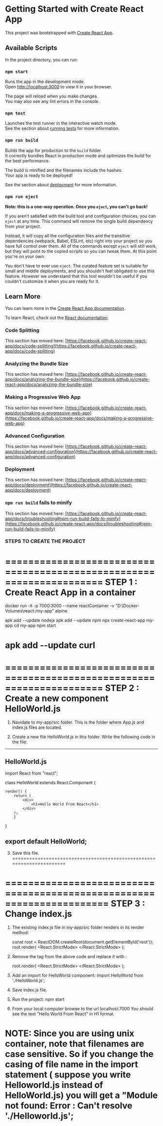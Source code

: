 # Getting Started with Create React App

This project was bootstrapped with [Create React App](https://github.com/facebook/create-react-app).

## Available Scripts

In the project directory, you can run:

### `npm start`

Runs the app in the development mode.\
Open [http://localhost:3000](http://localhost:3000) to view it in your browser.

The page will reload when you make changes.\
You may also see any lint errors in the console.

### `npm test`

Launches the test runner in the interactive watch mode.\
See the section about [running tests](https://facebook.github.io/create-react-app/docs/running-tests) for more information.

### `npm run build`

Builds the app for production to the `build` folder.\
It correctly bundles React in production mode and optimizes the build for the best performance.

The build is minified and the filenames include the hashes.\
Your app is ready to be deployed!

See the section about [deployment](https://facebook.github.io/create-react-app/docs/deployment) for more information.

### `npm run eject`

**Note: this is a one-way operation. Once you `eject`, you can't go back!**

If you aren't satisfied with the build tool and configuration choices, you can `eject` at any time. This command will remove the single build dependency from your project.

Instead, it will copy all the configuration files and the transitive dependencies (webpack, Babel, ESLint, etc) right into your project so you have full control over them. All of the commands except `eject` will still work, but they will point to the copied scripts so you can tweak them. At this point you're on your own.

You don't have to ever use `eject`. The curated feature set is suitable for small and middle deployments, and you shouldn't feel obligated to use this feature. However we understand that this tool wouldn't be useful if you couldn't customize it when you are ready for it.

## Learn More

You can learn more in the [Create React App documentation](https://facebook.github.io/create-react-app/docs/getting-started).

To learn React, check out the [React documentation](https://reactjs.org/).

### Code Splitting

This section has moved here: [https://facebook.github.io/create-react-app/docs/code-splitting](https://facebook.github.io/create-react-app/docs/code-splitting)

### Analyzing the Bundle Size

This section has moved here: [https://facebook.github.io/create-react-app/docs/analyzing-the-bundle-size](https://facebook.github.io/create-react-app/docs/analyzing-the-bundle-size)

### Making a Progressive Web App

This section has moved here: [https://facebook.github.io/create-react-app/docs/making-a-progressive-web-app](https://facebook.github.io/create-react-app/docs/making-a-progressive-web-app)

### Advanced Configuration

This section has moved here: [https://facebook.github.io/create-react-app/docs/advanced-configuration](https://facebook.github.io/create-react-app/docs/advanced-configuration)

### Deployment

This section has moved here: [https://facebook.github.io/create-react-app/docs/deployment](https://facebook.github.io/create-react-app/docs/deployment)

### `npm run build` fails to minify

This section has moved here: [https://facebook.github.io/create-react-app/docs/troubleshooting#npm-run-build-fails-to-minify](https://facebook.github.io/create-react-app/docs/troubleshooting#npm-run-build-fails-to-minify)

### STEPS TO CREATE THE PROJECT 

=====================================================================
STEP 1 : Create React App in a container
=====================================================================
docker run  -it -p 7000:3000 --name reactContainer -v "D:\Docker-Volumes\react:/my-app"  alpine 

apk add --update nodejs
apk add --update npm 
npx create-react-app my-app
cd my-app
npm start

apk add --update curl
======================================================================


=====================================================================
STEP 2 : Create a new component HelloWorld.js
=====================================================================
1. Navidate to my-app/src folder. This is the folder where App.js and 
index.js files are located. 

2. Create a new file HelloWorld.js in this folder. Write the following 
code in the file: 

----------------------------------------------------------------------
HelloWorld.js
----------------------------------------------------------------------
import React from "react";

class HelloWorld extends React.Component { 

	render() {
		return (
			<div>
				<h1>Hello World From React</h1>
			</div>
		); 
		} 
} 

export default HelloWorld;
----------------------------------------------------------------------

3. Save this file. 
======================================================================

======================================================================
STEP 3 : Change index.js
======================================================================
1. The existing index.js file in my-app/src folder renders <App /> in 
its render method: 

	const root = ReactDOM.createRoot(document.getElementById('root'));
	root.render(
	<React.StrictMode>
		<App />
	</React.StrictMode>
	);

2. Remove the <App /> tag from the above code and replace it with 
<HelloWorld /> : 

	root.render(
	<React.StrictMode>
		<HelloWorld />
	</React.StrictMode>
	);	

3. Add an import for HelloWorld component: 
import HelloWorld from './HelloWorld.js';

4. Save index.js file. 

5. Run the project: 
	npm start

6. From your local computer browse to the url localhost:7000
You should see the text "Hello World From React" in H1 format. 

NOTE: Since you are using unix container, note that filenames are 
case sensitive. So if you change the casing of file name in the 
import statement ( suppose you write Helloworld.js instead of HelloWorld.js)
you will get a "Module not found: Error : Can't resolve './Helloworld.js'; 
======================================================================

